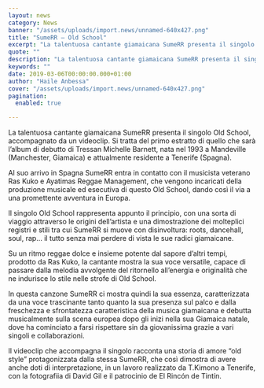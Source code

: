 ```yaml
---
layout: news
category: News
banner: "/assets/uploads/import.news/unnamed-640x427.png"
title: "SumeRR – Old School"
excerpt: "La talentuosa cantante giamaicana SumeRR presenta il singolo Old School, accompagnato da un videoclip. Si tratta del primo estratto di quello che sarà l’album di debutto di Tressan Michelle Barnett, nata nel 1993 a Mandeville (Manchester, Giamaica) e attualmente residente a Tenerife (Spagna). Al suo arrivo in Spagna SumeRR entra in contatto con il musicista [&hellip"
quote: ""
description: "La talentuosa cantante giamaicana SumeRR presenta il singolo Old School, accompagnato da un videoclip. Si tratta del primo estratto di quello che sarà l’album di debutto di Tressan Michelle Barnett, nata nel 1993 a Mandeville (Manchester, Giamaica) e attualmente residente a Tenerife (Spagna). Al suo arrivo in Spagna SumeRR entra in contatto con il musicista [&hellip"
keywords: ""
date: 2019-03-06T00:00:00.000+01:00
author: "Haile Anbessa"
cover: "/assets/uploads/import.news/unnamed-640x427.png"
pagination:
  enabled: true

---
```


La talentuosa cantante giamaicana SumeRR presenta il singolo Old School, accompagnato da un videoclip. Si tratta del primo estratto di quello che sarà l’album di debutto di Tressan Michelle Barnett, nata nel 1993 a Mandeville (Manchester, Giamaica) e attualmente residente a Tenerife (Spagna).

Al suo arrivo in Spagna SumeRR entra in contatto con il musicista veterano Ras Kuko e Ayatimas Reggae Management, che vengono incaricati della produzione musicale ed esecutiva di questo Old School, dando così il via a una promettente avventura in Europa.

Il singolo Old School rappresenta appunto il principio, con una sorta di viaggio attraverso le origini dell’artista e una dimostrazione dei molteplici registri e stili tra cui SumeRR si muove con disinvoltura: roots, dancehall, soul, rap… il tutto senza mai perdere di vista le sue radici giamaicane.

Su un ritmo reggae dolce e insieme potente dal sapore d’altri tempi, prodotto da Ras Kuko, la cantante mostra la sua voce versatile, capace di passare dalla melodia avvolgente del ritornello all’energia e originalità che ne indurisce lo stile nelle strofe di Old School.

In questa canzone SumeRR ci mostra quindi la sua essenza, caratterizzata da una voce trascinante tanto quanto la sua presenza sul palco e dalla freschezza e sfrontatezza caratteristica della musica giamaicana e debutta musicalmente sulla scena europea dopo gli inizi nella sua Giamaica natale, dove ha cominciato a farsi rispettare sin da giovanissima grazie a vari singoli e collaborazioni.

Il videoclip che accompagna il singolo racconta una storia di amore “old style” protagonizzata dalla stessa SumeRR, che così dimostra di avere anche doti di interpretazione, in un lavoro realizzato da T.Kimono a Tenerife, con la fotografiia di David Gil e il patrocinio de El Rincón de Tintín.